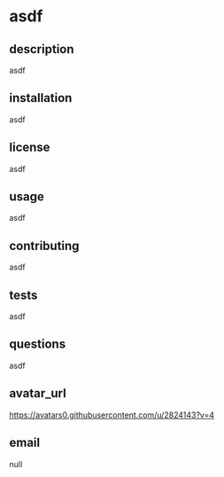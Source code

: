 # asdf

## description
asdf

## installation
asdf

## license
asdf

## usage
asdf

## contributing
asdf

## tests
asdf

## questions
asdf

## avatar_url
https://avatars0.githubusercontent.com/u/2824143?v=4

## email
null